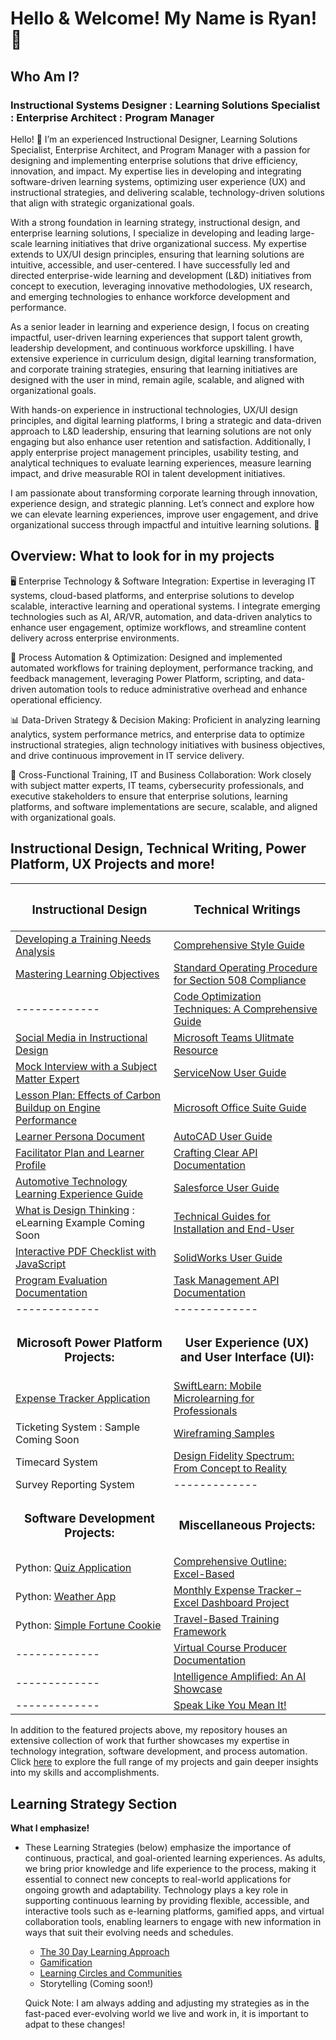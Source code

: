 <h1>Hello & Welcome! My Name is Ryan! 📡

<h2>Who Am I?</h2>

<h3>Instructional Systems Designer : Learning Solutions Specialist : Enterprise Architect : Program Manager</h3>

Hello! 👋 I’m an experienced Instructional Designer, Learning Solutions Specialist, Enterprise Architect, and Program Manager with a passion for designing and implementing enterprise solutions that drive efficiency, innovation, and impact. My expertise lies in developing and integrating software-driven learning systems, optimizing user experience (UX) and instructional strategies, and delivering scalable, technology-driven solutions that align with strategic organizational goals.

With a strong foundation in learning strategy, instructional design, and enterprise learning solutions, I specialize in developing and leading large-scale learning initiatives that drive organizational success. My expertise extends to UX/UI design principles, ensuring that learning solutions are intuitive, accessible, and user-centered. I have successfully led and directed enterprise-wide learning and development (L&D) initiatives from concept to execution, leveraging innovative methodologies, UX research, and emerging technologies to enhance workforce development and performance.

As a senior leader in learning and experience design, I focus on creating impactful, user-driven learning experiences that support talent growth, leadership development, and continuous workforce upskilling. I have extensive experience in curriculum design, digital learning transformation, and corporate training strategies, ensuring that learning initiatives are designed with the user in mind, remain agile, scalable, and aligned with organizational goals.

With hands-on experience in instructional technologies, UX/UI design principles, and digital learning platforms, I bring a strategic and data-driven approach to L&D leadership, ensuring that learning solutions are not only engaging but also enhance user retention and satisfaction. Additionally, I apply enterprise project management principles, usability testing, and analytical techniques to evaluate learning experiences, measure learning impact, and drive measurable ROI in talent development initiatives.

I am passionate about transforming corporate learning through innovation, experience design, and strategic planning. Let’s connect and explore how we can elevate learning experiences, improve user engagement, and drive organizational success through impactful and intuitive learning solutions. 🚀

<h2>Overview: What to look for in my projects</h2>

🖥️ Enterprise Technology & Software Integration: Expertise in leveraging IT systems, cloud-based platforms, and enterprise solutions to develop scalable, interactive learning and operational systems. I integrate emerging technologies such as AI, AR/VR, automation, and data-driven analytics to enhance user engagement, optimize workflows, and streamline content delivery across enterprise environments.

📂 Process Automation & Optimization: Designed and implemented automated workflows for training deployment, performance tracking, and feedback management, leveraging Power Platform, scripting, and data-driven automation tools to reduce administrative overhead and enhance operational efficiency.

📊 Data-Driven Strategy & Decision Making: Proficient in analyzing learning analytics, system performance metrics, and enterprise data to optimize instructional strategies, align technology initiatives with business objectives, and drive continuous improvement in IT service delivery.

📩 Cross-Functional Training, IT and Business Collaboration: Work closely with subject matter experts, IT teams, cybersecurity professionals, and executive stakeholders to ensure that enterprise solutions, learning platforms, and software implementations are secure, scalable, and aligned with organizational goals.

<h2>Instructional Design, Technical Writing, Power Platform, UX Projects and more!</h2>

<div align="center">
  
| <h3>Instructional Design</h3> | <h3>Technical Writings</h3> |
|---------------|---------------|
| <div align="left">[Developing a Training Needs Analysis](https://github.com/rlangc/Training-Needs-Analysis-Sample.git)</div>  | <div align="left">[Comprehensive Style Guide](https://github.com/rlangc/Style-Guide-Sample.git)  |
| <div align="left">[Mastering Learning Objectives](https://github.com/rlangc/Mastering-Learning-Objectives.git)</div>  | <div align="left">[Standard Operating Procedure for Section 508 Compliance](https://github.com/rlangc/Standard-Operating-Procedure-for-Section-508.git)</div> |
| ------------- | <div align="left">[Code Optimization Techniques: A Comprehensive Guide](https://github.com/rlangc/Code-Optimization-Techniques.git)</div> |
| <div align="left">[Social Media in Instructional Design](https://github.com/rlangc/Social-Media-in-Instructional-Design.git)</div>  | <div align="left">[Microsoft Teams Ulitmate Resource](https://github.com/rlangc/Microsoft-Teams.git)</div>  |
| <div align="left">[Mock Interview with a Subject Matter Expert](https://github.com/rlangc/Mock-Interview-with-a-Subject-Matter-Expert.git)</div> | <div align="left">[ServiceNow User Guide](https://github.com/rlangc/rlangc/blob/main/Technical%20Writing/ServiceNow%20User%20Guide.md)</div>  |
| <div align="left">[Lesson Plan: Effects of Carbon Buildup on Engine Performance](https://github.com/rlangc/Lesson-Plan-Effects-of-Carbon-Buildup-on-Engine-Performance.git)</div>  | <div align="left">[Microsoft Office Suite Guide](https://github.com/rlangc/The-Complete-Microsoft-Office-Suite.git)</div>  |
| <div align="left">[Learner Persona Document](https://github.com/rlangc/Learner-Persona-Document.git)</div>  | <div align="left">[AutoCAD User Guide](https://github.com/rlangc/rlangc/blob/main/Technical%20Writing/AutoCAD%20User%20Guide.md)</div>  |
| <div align="left">[Facilitator Plan and Learner Profile](https://github.com/rlangc/Facilitator-Plan-and-Learner-Profile.git)</div>  | <div align="left">[Crafting Clear API Documentation](https://github.com/rlangc/LMS-API-Documentation.git)</div>  |
| <div align="left">[Automotive Technology Learning Experience Guide](https://github.com/rlangc/Automotive-Technology-Learning-Experience-Guide.git)</div>  | <div align="left">[Salesforce User Guide](https://github.com/rlangc/rlangc/blob/main/Technical%20Writing/Salesforce%20User%20Guide.md)</div>  |
| <div align="left">[What is Design Thinking](https://github.com/rlangc/What-is-Design-Thinking-eLearning.git) : eLearning Example Coming Soon</div>  | <div align="left">[Technical Guides for Installation and End-User](https://github.com/rlangc/Technical-Guides-for-Installation-and-End-User.git)</div>  |
| <div align="left">[Interactive PDF Checklist with JavaScript](https://github.com/rlangc/Interactive-Checklist-with-JavaScript.git)</div> | <div align="left">[SolidWorks User Guide](https://github.com/rlangc/rlangc/blob/main/Technical%20Writing/SolidWorks%20User%20Guide.md)</div> |
| <div align="left">[Program Evaluation Documentation](https://github.com/rlangc/Program-Evaluation-Documentation.git)</div> | <div align="left">[Task Management API Documentation](https://github.com/rlangc/Task-Management-API-Documentation.git) |
| ------------- | ------------- |
| <div align="center"><h3>Microsoft Power Platform Projects:</h3></div> | <div align="center"><h3>User Experience (UX) and User Interface (UI):</h3></div> |
| <div align="left">[Expense Tracker Application](https://github.com/rlangc/Simple-Expense-Tracker-Using-Power-Apps.git)</div>  | <div align="left">[SwiftLearn: Mobile Microlearning for Professionals](https://github.com/rlangc/rlangc/blob/main/User%20Experience%20(UX)%20and%20User%20Interface%20(UI)/SwiftLearn%3A%20Mobile%20Microlearning%20for%20Professionals.md)</div> |
| <div align="left">Ticketing System : Sample Coming Soon</div>  | <div align="left">[Wireframing Samples](https://github.com/rlangc/rlangc/blob/main/User%20Experience%20(UX)%20and%20User%20Interface%20(UI)/Wireframing%20Concepts/Wire-framing.md)</div>  |
| <div align="left">Timecard System</div>  | <div align="left">[Design Fidelity Spectrum: From Concept to Reality](https://github.com/rlangc/rlangc/blob/main/User%20Experience%20(UX)%20and%20User%20Interface%20(UI)/Low%20Mid%20High%20Fidelity%20Showcase.md)</div>  |
| <div align="left">Survey Reporting System</div>  | ------------- |
| <div align="center"><h3>Software Development Projects:</h3></div> | <div align="center"><h3>Miscellaneous Projects:</h3></div> |
| <div align="left">Python: [Quiz Application](https://github.com/rlangc/Quiz-Application-in-Python.git)</div> | <div align="left">[Comprehensive Outline: Excel-Based](https://github.com/rlangc/Data-Privacy-and-Protection-Content-Outline.git)</div> |
| <div align="left">Python: [Weather App](https://github.com/rlangc/Weather-App-in-Python.git)  | <div align="left">[Monthly Expense Tracker – Excel Dashboard Project](https://github.com/rlangc/Dynamic-Monthly-Expense-Tracker-in-Excel.git)</div>  |
| <div align="left">Python: [Simple Fortune Cookie](https://github.com/rlangc/Simple-Fortune-Cookie.git)</div>  | <div align="left">[Travel-Based Training Framework](https://github.com/rlangc/Everything-On-Travel.git)</div> |
| -------------  | <div align="left">[Virtual Course Producer Documentation](https://github.com/rlangc/Virtual-Course-Producer-Guide.git)</div>  |
| -------------  | <div align="left">[Intelligence Amplified: An AI Showcase](https://github.com/rlangc/Intelligence-Amplified-An-AI-Showcase.git)</div>  |
| -------------  | <div align="left">[Speak Like You Mean It!](https://github.com/rlangc/Language-Enhancement-and-Communication-Refinement.git)</div>  |

</div>

In addition to the featured projects above, my repository houses an extensive collection of work that further showcases my expertise in technology integration, software development, and process automation. Click [here](https://github.com/rlangc/Additional-Projects-Section.git) to explore the full range of my projects and gain deeper insights into my skills and accomplishments.

<h2>Learning Strategy Section</h2>

<b>What I emphasize!</b>

- These Learning Strategies (below) emphasize the importance of continuous, practical, and goal-oriented learning experiences. As adults, we bring prior knowledge and life experience to the process, making it essential to connect new concepts to real-world applications for ongoing growth and adaptability. Technology plays a key role in supporting continuous learning by providing flexible, accessible, and interactive tools such as e-learning platforms, gamified apps, and virtual collaboration tools, enabling learners to engage with new information in ways that suit their evolving needs and schedules.

  - [The 30 Day Learning Approach](https://github.com/rlangc/30-Day-Learning.git)
  - [Gamification](https://github.com/rlangc/Gamification.git)
  - [Learning Circles and Communities](https://github.com/rlangc/Learning-Circles-and-Communities.git)
  - Storytelling (Coming soon!)
 
  Quick Note: I am always adding and adjusting my strategies as in the fast-paced ever-evolving world we live and work in, it is important to adpat to these changes!
